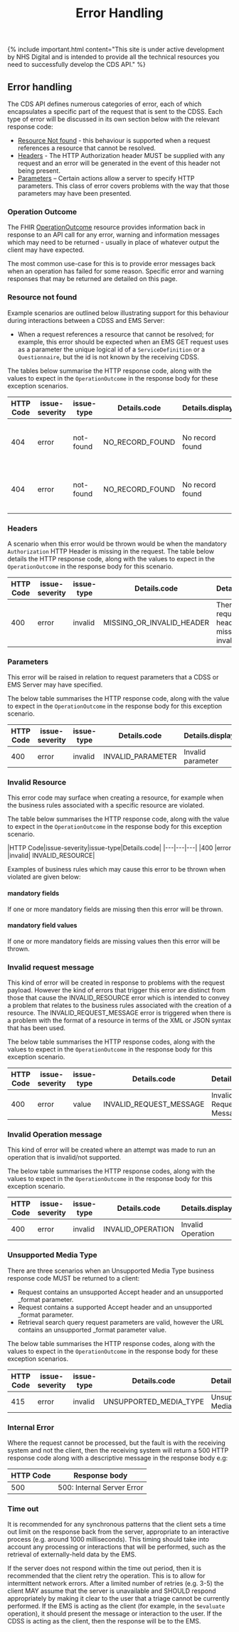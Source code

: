 ﻿---
title: Error Handling
keywords: rest, api, error
tags: [rest,fhir,api]
sidebar: ctp_rest_sidebar
permalink: api_errorhandling.html
summary: Error handling
---
{% include important.html content="This site is under active development by NHS Digital and is intended to provide all the technical resources you need to successfully develop the CDS API." %}


## Error handling ##

The CDS API defines numerous categories of error, each of which encapsulates a specific part of the request that is sent to the CDSS. Each type of error will be discussed in its own section below with the relevant response code:

- [Resource Not found](#resource-not-found) - this behaviour is supported when a request references a resource that cannot be resolved.
- [Headers](#headers) - The HTTP Authorization header MUST be supplied with any request and an error will be generated in the event of this header not being present.
- [Parameters](#parameters) – Certain actions allow a server to specify HTTP parameters. This class of error covers problems with the way that those parameters may have been presented.

### Operation Outcome ###

The FHIR [OperationOutcome](http://hl7.org/fhir/STU3/operationoutcome.html) resource provides information back in response to an API call for any error, warning and information messages which may need to be returned - usually in place of whatever output the client may have expected.

The most common use-case for this is to provide error messages back when an operation has failed for some reason. Specific error and warning responses that may be returned are detailed on this page.


### Resource not found ###

Example scenarios are outlined below illustrating support for this behaviour during interactions between a CDSS and EMS Server:

- When a request references a resource that cannot be resolved; for example, this error should be expected when an EMS GET request uses as a parameter the unique logical id of a `ServiceDefinition` or a `Questionnaire`, but the id is not known by the receiving CDSS.

The tables below summarise the HTTP response code, along with the values to expect in the `OperationOutcome` in the response body for these exception scenarios.

|HTTP Code|issue-severity|issue-type|Details.code|Details.display|Diagnostics|
|---|---|---|---|---|---|
|404	|error	|not-found	|NO_RECORD_FOUND|	No record found	|No service definition found for supplied ServiceDefinition identifier - [id]|
|404	|error	|not-found	|NO_RECORD_FOUND|	No record found	|No questionnaire found for supplied Questionnaire identifier - [id]|


### Headers ###

A scenario when this error would be thrown would be when the mandatory `Authorization` HTTP Header is missing in the request.
The table below details the HTTP response code, along with the values to expect in the `OperationOutcome` in the response body for this scenario.

|HTTP Code|issue-severity|issue-type|Details.code|Details.display|Diagnostics|
|---|---|---|---|---|---|
|400|	error	|invalid|	MISSING_OR_INVALID_HEADER	|There is a required header missing or invalid	|Authorization HTTP Header is missing|


### Parameters ###

This error will be raised in relation to request parameters that a CDSS or EMS Server may have specified.

The below table summarises the HTTP response code, along with the value to expect in the `OperationOutcome` in the response body for this exception scenario.

|HTTP Code|issue-severity|issue-type|Details.code|Details.display|
|---|---|---|---|---|
|400	|error	|invalid	|INVALID_PARAMETER|	Invalid parameter|


### Invalid Resource ###

This error code may surface when creating a resource, for example when the business rules associated with a specific resource are violated.

The table below summarises the HTTP response code, along with the value to expect in the `OperationOutcome` in the response body for this exception scenario.

|HTTP Code|issue-severity|issue-type|Details.code|
|---|---|---|
|400	|error	|invalid|	INVALID_RESOURCE|

Examples of business rules which may cause this error to be thrown when violated are given below:

#### mandatory fields ####

If one or more mandatory fields are missing then this error will be thrown.

#### mandatory field values ####

If one or more mandatory fields are missing values then this error will be thrown.


### Invalid request message ### 

This kind of error will be created in response to problems with the request payload. However the kind of errors that trigger this error are distinct from those that cause the INVALID_RESOURCE error which is intended to convey a problem that relates to the business rules associated with the creation of a resource. The INVALID_REQUEST_MESSAGE error is triggered when there is a problem with the format of a resource in terms of the XML or JSON syntax that has been used.

The below table summarises the HTTP response codes, along with the values to expect in the `OperationOutcome` in the response body for this exception scenario.

|HTTP Code|issue-severity|issue-type|Details.code|Details.display|
|---|---|---|---|---|
|400|	error|	value	|INVALID_REQUEST_MESSAGE|	Invalid Request Message	|Invalid Request Message|


### Invalid Operation message ###

This kind of error will be created where an attempt was made to run an operation that is invalid/not supported.

The below table summarises the HTTP response codes, along with the values to expect in the `OperationOutcome` in the response body for this exception scenario.

|HTTP Code|issue-severity|issue-type|Details.code|Details.display|Diagnostics|
|---|---|---|---|---|---|
|400 |	error 	|invalid |	INVALID_OPERATION 	|Invalid Operation |	Invalid Operation|

### Unsupported Media Type ###

There are three scenarios when an Unsupported Media Type business response code MUST be returned to a client:

- Request contains an unsupported Accept header and an unsupported _format parameter.
- Request contains a supported Accept header and an unsupported _format parameter.
- Retrieval search query request parameters are valid, however the URL contains an unsupported _format parameter value.

The below table summarises the HTTP response codes, along with the values to expect in the `OperationOutcome` in the response body for these exception scenarios.

|HTTP Code|issue-severity|issue-type|Details.code|Details.display|
|---|---|---|---|---|
|415|	error	|invalid|	UNSUPPORTED_MEDIA_TYPE|	Unsupported Media Type|Unsupported Media Type|


### Internal Error ###

Where the request cannot be processed, but the fault is with the receiving system and not the client, then the receiving system will return a 500 HTTP response code along with a descriptive message in the response body e.g:

|HTTP Code|Response body|
|---|---|
|500	|<html><title>500: Internal Server Error</title><body>500: Internal Server Error</body></html>|

### Time out ###

It is recommended for any synchronous patterns that the client sets a time out limit on the response back from the server, appropriate to an interactive process (e.g. around 1000 milliseconds). This timing should take into account any processing or interactions that will be performed, such as the retrieval of externally-held data by the EMS.

If the server does not respond within the time out period, then it is recommended that the client retry the operation. This is to allow for intermittent network errors. After a limited number of retries (e.g. 3-5) the client MAY assume that the server is unavailable and SHOULD respond appropriately by making it clear to the user that a triage cannot be currently performed. If the EMS is acting as the client (for example, in the `$evaluate` operation), it should present the message or interaction to the user. If the CDSS is acting as the client, then the response will be to the EMS.



